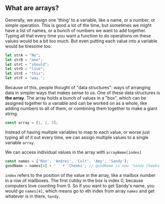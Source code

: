 ## What are arrays?

Generally, we assign one 'thing' to a variable, like a name, or a number, or simple operation. This is good a lot of the time, but sometimes we might have a list of names, or a bunch of numbers we want to add together. Typing all that every time you want a function to do operations on these values would be a bit too much. But even putting each value into a variable would be tiresome too:

```js
let strA = "No";
let strB = "one";
let strC = "should";
let strD = "live";
let strE = "this";
let strF = "way.";
```

Because of this, people thought of "data structures": ways of arranging data in simpler ways that makes sense to us. One of these data structures is **the array**. The array holds a bunch of values in a "box", which can be assigned together to a variable and can be worked on as a whole, like adding numbers to all of them, or combining them together to make a giant string.

```js
const array = [1, 2, 3];
```

Instead of having multiple variables to map to each value, or worse just typing all of it out every time, we can assign multiple values to a single variable `array`. 

We can access individual values in the array with `arrayName[index]`

```js
const names = ['Ron', 'Andrei', 'Colt', 'Amy', 'Sandy'];
goodName = names[4] + ' ' + 'Cheeks'; // goodName is now 'Sandy Cheeks'
```

`index` refers to the position of the value in the array, like a mailbox number in a row of mailboxes. The first cubby in the box is index 0, because computers love counting from 0. So if you want to get Sandy's name, you would go `names[4]`, which means go to `4`th index from array `names` and get whatever is in there, `Sandy`.